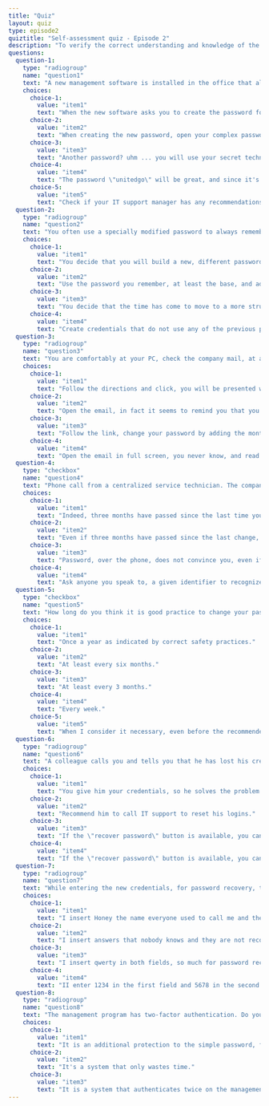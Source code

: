 ```yaml
---
title: "Quiz"
layout: quiz
type: episode2
quiztitle: "Self-assessment quiz - Episode 2"
description: "To verify the correct understanding and knowledge of the Security Awareness topics covered in this course, here it is possible to carry out a self-assessment quiz!"
questions:
  question-1:
    type: "radiogroup"
    name: "question1"
    text: "A new management software is installed in the office that allows access to more structured information, without having to go around to the right and left to verify the data of a case. It's a big step forward! It is a pity that it was developed again outside the company network and that it needs credentials different from those of the PC to use it. You have to set the new password to use it, how do you proceed?"
    choices:
      choice-1:
        value: "item1"
        text: "When the new software asks you to create the password for your user, put the usual password you use for the PC, for gmail and for other services you use often, at least you are sure not to forget it!"
      choice-2:
        value: "item2"
        text: "When creating the new password, open your complex password management software, create a new one, and enter it being careful that it matches the one provided by the software ... you won't remember it by heart, but it will be there when you need it!"
      choice-3:
        value: "item3"
        text: "Another password? uhm ... you will use your secret technique that allows you to create long, complicated passwords, but that only you can understand / remember. Your coding is infallible, so far."
      choice-4:
        value: "item4"
        text: "The password \"unitedgo\" will be great, and since it's the fourth time you've changed it, add a nice 4!"
      choice-5:
        value: "item5"
        text: "Check if your IT support manager has any recommendations on how to proceed, waiting for the application to be integrated with your local PC user, eliminating the need for another password!"
  question-2:
    type: "radiogroup"
    name: "question2"
    text: "You often use a specially modified password to always remember how to log in and not having to write your credentials around. Most of the password is the same, between the various sites, but some letters change to differentiate it according to the site. In the office you have to change your credentials and this time it seems that the email is rather threatening, they recommend not using passwords that you already use, how do you behave?"
    choices:
      choice-1:
        value: "item1"
        text: "You decide that you will build a new, different password that you will remember well, but that has nothing to do with the one you use for you."
      choice-2:
        value: "item2"
        text: "Use the password you remember, at least the base, and add the right sequence to remind you that this is the \"working\" one."
      choice-3:
        value: "item3"
        text: "You decide that the time has come to move to a more structured system and look for a tool to preserve digital credentials (password manager), to which you can entrust with a single password, all the others, making them more complex."
      choice-4:
        value: "item4"
        text: "Create credentials that do not use any of the previous passwords and since the email is so threatening, lengthen the password by turning it into a passphrase!"
  question-3:
    type: "radiogroup"
    name: "question3"
    text: "You are comfortably at your PC, check the company mail, at a certain point the following e-mail appears: \"Subject: confirmation of user password change\". The text is simple and seems to be that of the application you use often, the management software you use every day. There is a button to proceed... what do you do?"
    choices:
      choice-1:
        value: "item1"
        text: "Follow the directions and click, you will be presented with a form to enter the current password, and put it new. Remember that you have to change it for a while, so provide..."
      choice-2:
        value: "item2"
        text: "Open the email, in fact it seems to remind you that you have to change the password and some time has passed since you last remembered, open the email, click and change the password."
      choice-3:
        value: "item3"
        text: "Follow the link, change your password by adding the month and year number to the end of the one you remember well."
      choice-4:
        value: "item4"
        text: "Open the email in full screen, you never know, and read well if the email is sent from within the company or from outside and check the sender by reading the email address, then only if you come back, click and see where the page sends you, checking also the web address that opens... in case of further suspicions call also IT support..."
  question-4:
    type: "checkbox"
    name: "question4"
    text: "Phone call from a centralized service technician. The company \"TISupport\" S.P.A., which manages all our IT systems, calls to the landline underlining that the user password has almost expired and recommends changing it. To facilitate this, the technician proposes to change it over the phone, how do you proceed?"
    choices:
      choice-1:
        value: "item1"
        text: "Indeed, three months have passed since the last time you remember having changed it, it is plausible that you are asked to change it, but yes, it is even more convenient to do it live... proceed with the technician."
      choice-2:
        value: "item2"
        text: "Even if three months have passed since the last change, you still prefer to wait for the password change notification. Thank, greet and show you change your password when the next system report arrives."
      choice-3:
        value: "item3"
        text: "Password, over the phone, does not convince you, even if in fact it seems an excellent initiative to make the user change not forget, and wait for the notification to arrive."
      choice-4:
        value: "item4"
        text: "Ask anyone you speak to, a given identifier to recognize the technician on the phone. You also give yourself the number of his manager, to check if the initiative is actually this, it seems too convenient to be true!"
  question-5:
    type: "checkbox"
    name: "question5"
    text: "How long do you think it is good practice to change your password?"
    choices:
      choice-1:
        value: "item1"
        text: "Once a year as indicated by correct safety practices."
      choice-2:
        value: "item2"
        text: "At least every six months."
      choice-3:
        value: "item3"
        text: "At least every 3 months."
      choice-4:
        value: "item4"
        text: "Every week."
      choice-5:
        value: "item5"
        text: "When I consider it necessary, even before the recommended time."
  question-6:
    type: "radiogroup"
    name: "question6"
    text: "A colleague calls you and tells you that he has lost his credentials to access the management program. What do you do to help him?"
    choices:
      choice-1:
        value: "item1"
        text: "You give him your credentials, so he solves the problem quickly and he can work safely."
      choice-2:
        value: "item2"
        text: "Recommend him to call IT support to reset his logins."
      choice-3:
        value: "item3"
        text: "If the \"recover password\" button is available, you can use it, the email will arrive where you can change it. In that case you suggest him to enter a simple password like the daughter's name and date of birth."
      choice-4:
        value: "item4"
        text: "If the \"recover password\" button is available, you can use it and change the password using a password generated with your password manager software."
  question-7:
    type: "radiogroup"
    name: "question7"
    text: "While entering the new credentials, for password recovery, the management program asks you to choose answers that will be used for recovery. To the questions:\n\nWhat is the name by which they called you as a child?\nWhat's your favourite colour?\n\nAs answers choose:"
    choices:
      choice-1:
        value: "item1"
        text: "I insert Honey the name everyone used to call me and the Red. They all know it is so."
      choice-2:
        value: "item2"
        text: "I insert answers that nobody knows and they are not recoverable, so that only I know them."
      choice-3:
        value: "item3"
        text: "I insert qwerty in both fields, so much for password recovery only, I will never lose it."
      choice-4:
        value: "item4"
        text: "II enter 1234 in the first field and 5678 in the second. it's easy to remember!"
  question-8:
    type: "radiogroup"
    name: "question8"
    text: "The management program has two-factor authentication. Do you know what it is?"
    choices:
      choice-1:
        value: "item1"
        text: "It is an additional protection to the simple password, first enter the password and then a code generated by the token."
      choice-2:
        value: "item2"
        text: "It's a system that only wastes time."
      choice-3:
        value: "item3"
        text: "It is a system that authenticates twice on the management program, so if it is not used for a long time, access lasts twice as long."
---
```

